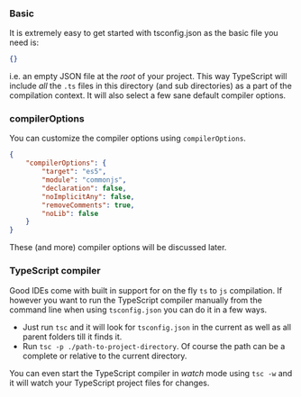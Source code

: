 ### Basic
It is extremely easy to get started with tsconfig.json as the basic file you need is:
```json
{}
```
i.e. an empty JSON file at the *root* of your project. This way TypeScript will include *all* the `.ts` files in this directory (and sub directories) as a part of the compilation context. It will also select a few sane default compiler options.

### compilerOptions
You can customize the compiler options using `compilerOptions`.

```json
{
    "compilerOptions": {
        "target": "es5",
        "module": "commonjs",
        "declaration": false,
        "noImplicitAny": false,
        "removeComments": true,
        "noLib": false
    }
}
```

These (and more) compiler options will be discussed later.

### TypeScript compiler
Good IDEs come with built in support for on the fly `ts` to `js` compilation. If however you want to run the TypeScript compiler manually from the command line when using `tsconfig.json` you can do it in a few ways.
* Just run `tsc` and it will look for `tsconfig.json` in the current as well as all parent folders till it finds it.
* Run `tsc -p ./path-to-project-directory`. Of course the path can be a complete or relative to the current directory.

You can even start the TypeScript compiler in *watch* mode using `tsc -w` and it will watch your TypeScript project files for changes.
